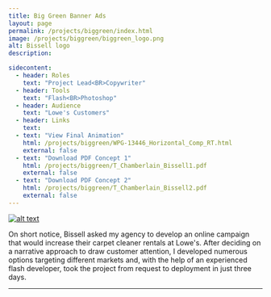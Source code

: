 ```yaml
---
title: Big Green Banner Ads
layout: page
permalink: /projects/biggreen/index.html
image: /projects/biggreen/biggreen_logo.png
alt: Bissell logo
description:

sidecontent:
  - header: Roles
    text: "Project Lead<BR>Copywriter"
  - header: Tools
    text: "Flash<BR>Photoshop"   
  - header: Audience
    text: "Lowe's Customers"
  - header: Links
    text: 
  - text: "View Final Animation"
    html: /projects/biggreen/WPG-13446_Horizontal_Comp_RT.html
    external: false
  - text: "Download PDF Concept 1"
    html: /projects/biggreen/T_Chamberlain_Bissell1.pdf
    external: false
  - text: "Download PDF Concept 2"
    html: /projects/biggreen/T_Chamberlain_Bissell2.pdf
    external: false
---
```


[![alt text](/projects/biggreen/biggreen_logo_original.jpg "Big Green Logo")](/projects/biggreen/biggreen_logo_original.jpg)

On short notice, Bissell asked my agency to develop an online campaign that would increase their carpet cleaner rentals at Lowe's. After deciding on a narrative approach to draw customer attention, I developed numerous options targeting different markets and, with the help of an experienced flash developer, took the project from request to deployment in just three days.

<hr>